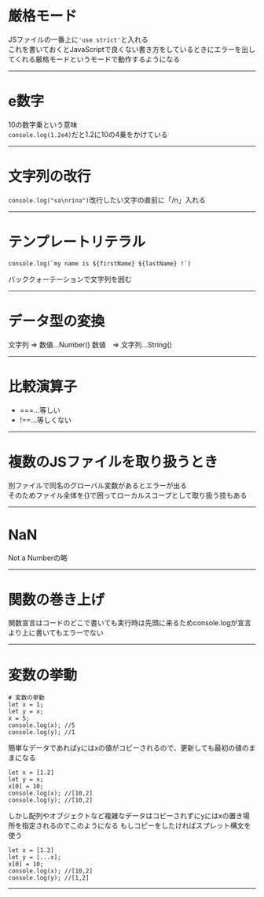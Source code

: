 # 厳格モード
JSファイルの一番上に`'use strict'`と入れる   
これを書いておくとJavaScriptで良くない書き方をしているときにエラーを出してくれる厳格モードというモードで動作するようになる
***

# e数字
10の数字乗という意味   
`console.log(1.2e4)`だと1.2に10の4乗をかけている
***

# 文字列の改行
`console.log("sa\nrina")`改行したい文字の直前に「/n」入れる
***

# テンプレートリテラル
~~~
console.log(`my name is ${firstName} ${lastName} !`)
~~~
バッククォーテーションで文字列を囲む
***

# データ型の変換
文字列 => 数値...Number()
数値　=> 文字列...String()
***

# 比較演算子
- ===...等しい
- !==...等しくない
***

# 複数のJSファイルを取り扱うとき
別ファイルで同名のグローバル変数があるとエラーが出る    
そのためファイル全体を{}で囲ってローカルスコープとして取り扱う技もある
***

# NaN
Not a Numberの略
***

# 関数の巻き上げ
関数宣言はコードのどこで書いても実行時は先頭に来るためconsole.logが宣言より上に書いてもエラーでない
***

# 変数の挙動
~~~
# 変数の挙動
let x = 1;
let y = x;
x = 5;
console.log(x); //5 
console.log(y); //1
~~~
簡単なデータであればyにはxの値がコピーされるので、更新しても最初の値のままになる
~~~
let x = [1.2]
let y = x;
x[0] = 10;
console.log(x); //[10,2]
console.log(y); //[10,2]
~~~
しかし配列やオブジェクトなど複雑なデータはコピーされずにyにはxの置き場所を指定されるのでこのようになる
もしコピーをしたければスプレット構文を使う
~~~
let x = [1.2]
let y = [...x];
x[0] = 10;
console.log(x); //[10,2]
console.log(y); //[1,2]
~~~
***
